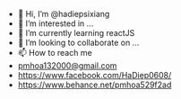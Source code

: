 - 👋 Hi, I’m @hadiepsixiang
- 👀 I’m interested in ...
- 🌱 I’m currently learning reactJS
- 💞️ I’m looking to collaborate on ...
- 📫 How to reach me 
- pmhoa132000@gmail.com 
- https://www.facebook.com/HaDiep0608/
- https://www.behance.net/pmhoa529f2ad

<!---
hadiepsixiang/hadiepsixiang is a ✨ special ✨ repository because its `README.md` (this file) appears on your GitHub profile.
You can click the Preview link to take a look at your changes.
--->

